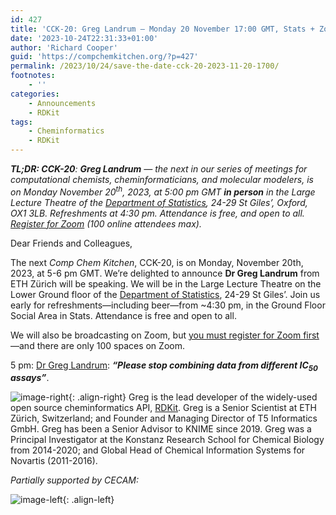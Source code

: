 ```yaml
---
id: 427
title: 'CCK-20: Greg Landrum – Monday 20 November 17:00 GMT, Stats + Zoom'
date: '2023-10-24T22:31:33+01:00'
author: 'Richard Cooper'
guid: 'https://compchemkitchen.org/?p=427'
permalink: /2023/10/24/save-the-date-cck-20-2023-11-20-1700/
footnotes:
    - ''
categories:
    - Announcements
    - RDKit
tags:
    - Cheminformatics
    - RDKit
---
```


***TL;DR: CCK-20**: ***Greg Landrum*** — the next in our series of meetings for computational chemists, cheminformaticians, and molecular modelers, is on Monday November 20<sup>th</sup>, 2023, at 5:00 pm GMT **in person** in the Large Lecture Theatre of the [Department of Statistics](https://maps.ox.ac.uk/bd821e30-d8ba-11eb-a363-059e537832a1/search/projects/23/5da6eb323ac1ce0077dc7521), 24-29 St Giles’, Oxford, OX1 3LB. Refreshments at 4:30 pm. Attendance is free, and open to all. [Register for Zoom](https://us02web.zoom.us/meeting/register/tZIkdeCprjorE9BKO0BJbF_FClp5vGEM5Xgw) (100 online attendees max).*

Dear Friends and Colleagues,

The next *Comp Chem Kitchen*, CCK-20, is on Monday, November 20th, 2023, at 5-6 pm GMT. We’re delighted to announce **Dr Greg Landrum** from ETH Zürich will be speaking. We will be in the Large Lecture Theatre on the Lower Ground floor of the [Department of Statistics](https://maps.ox.ac.uk/bd821e30-d8ba-11eb-a363-059e537832a1/search/projects/23/5da6eb323ac1ce0077dc7521), 24-29 St Giles’. Join us early for refreshments—including beer—from ~4:30 pm, in the Ground Floor Social Area in Stats. Attendance is free and open to all.

We will also be broadcasting on Zoom, but [you must register for Zoom first](https://us02web.zoom.us/meeting/register/tZIkdeCprjorE9BKO0BJbF_FClp5vGEM5Xgw)—and there are only 100 spaces on Zoom.

5 pm: [Dr Greg Landrum](https://www.linkedin.com/in/greg-landrum-2764221/): ***“Please stop combining data from different IC<sub>50</sub> assays”***.

![image-right](https://compchemkitchen.org/wp-content/uploads/2023/10/greg.jpeg){: .align-right} Greg is the lead developer of the widely-used open source cheminformatics API, [RDKit](https://rdkit.org/). Greg is a Senior Scientist at ETH Zürich, Switzerland; and Founder and Managing Director of T5 Informatics GmbH. Greg has been a Senior Advisor to KNIME since 2019. Greg was a Principal Investigator at the Konstanz Research School for Chemical Biology from 2014-2020; and Global Head of Chemical Information Systems for Novartis (2011-2016).

*Partially supported by CECAM:*

![image-left](https://compchemkitchen.org/wp-content/uploads/2023/11/CECAM_UK_JCMAXWELL-2023-11-10-13_47_13.png){: .align-left}
